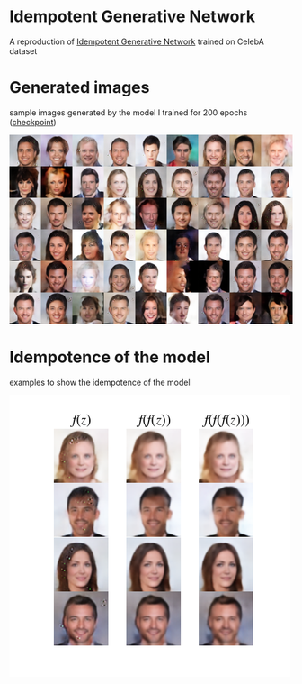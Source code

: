 # Idempotent Generative Network
A reproduction of [Idempotent Generative Network](https://arxiv.org/abs/2311.01462) trained on CelebA dataset
# Generated images
sample images generated by the model I trained for 200 epochs ([checkpoint](https://drive.google.com/file/d/1DYOfaJROejlQhLs6KyTP-GRZjFfmuCGb/view?usp=drive_link))

<img src="images/ign-celeba-images-u.png">

# Idempotence of the model
examples to show the idempotence of the model

<img src="images/ign-idempotence.png">
